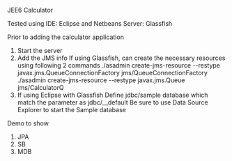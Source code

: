 JEE6 Calculator

Tested using
  IDE:  Eclipse and Netbeans
  Server:  Glassfish

Prior to adding the calculator application
1) Start the server
2) Add the JMS info
    If using Glassfish, can create the necessary resources using following 2 commands
    ./asadmin create-jms-resource --restype javax.jms.QueueConnectionFactory jms/QueueConnectionFactory
    ./asadmin create-jms-resource --restype javax.jms.Queue jms/CalculatorQ
3)  If using Eclipse with Glassfish
    Define jdbc/sample database which match the parameter as jdbc/__default
    Be sure to use Data Source Explorer to start the Sample database


Demo to show
1)  JPA
2)  SB
3)  MDB


